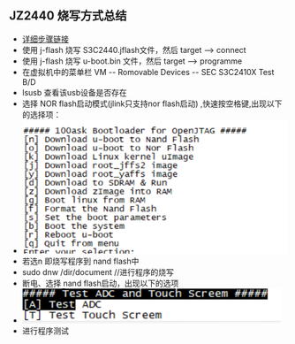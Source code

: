 ## JZ2440 烧写方式总结
* [详细步骤链接]()
* 使用 j-flash 烧写 S3C2440.jflash文件，然后 target --> connect
* 使用 j-flash 烧写 u-boot.bin 文件，然后 target --> programme
* 在虚拟机中的菜单栏 VM -- Romovable Devices -- SEC S3C2410X Test B/D
* lsusb 查看该usb设备是否存在
* 选择 NOR flash启动模式(jlink只支持nor flash启动) ,快速按空格键,出现以下的选择项：
* ![uboot选项](https://github.com/GalenDeng/Embedded-Linux/blob/master/JZ2440%E7%9A%84jlink%E7%83%A7%E5%86%99%E6%96%B9%E5%BC%8F/uboot%E7%83%A7%E5%86%99%E9%80%89%E6%8B%A9.PNG)
* 若选n 即烧写程序到 nand flash中
* sudo dnw /dir/document  //进行程序的烧写
* 断电、选择 nand flash启动，出现以下的选项
* ![程序测试](https://github.com/GalenDeng/Embedded-Linux/blob/master/JZ2440%E7%9A%84jlink%E7%83%A7%E5%86%99%E6%96%B9%E5%BC%8F/%E7%A8%8B%E5%BA%8F%E6%B5%8B%E8%AF%95.PNG)
* 进行程序测试